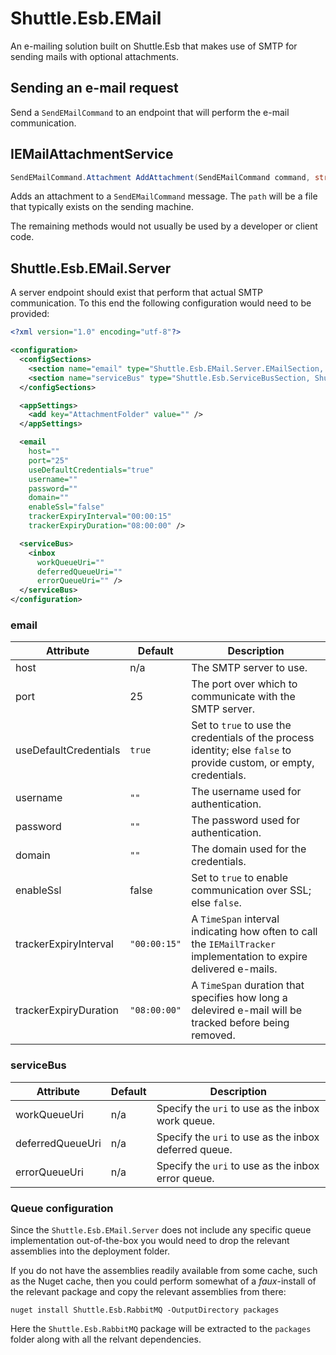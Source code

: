 # Shuttle.Esb.EMail

An e-mailing solution built on Shuttle.Esb that makes use of SMTP for sending mails with optional attachments.

## Sending an e-mail request

Send a `SendEMailCommand` to an endpoint that will perform the e-mail communication.

## IEMailAttachmentService

``` c#
SendEMailCommand.Attachment AddAttachment(SendEMailCommand command, string path);
```

Adds an attachment to a `SendEMailCommand` message.  The `path` will be a file that typically exists on the sending machine.

The remaining methods would not usually be used by a developer or client code.

## Shuttle.Esb.EMail.Server

A server endpoint should exist that perform that actual SMTP communication.  To this end the following configuration would need to be provided:

``` xml
<?xml version="1.0" encoding="utf-8"?>

<configuration>
  <configSections>
    <section name="email" type="Shuttle.Esb.EMail.Server.EMailSection, Shuttle.Esb.EMail.Server" />
    <section name="serviceBus" type="Shuttle.Esb.ServiceBusSection, Shuttle.Esb" />
  </configSections>

  <appSettings>
    <add key="AttachmentFolder" value="" />
  </appSettings>

  <email
    host=""
    port="25"
    useDefaultCredentials="true"
    username=""
    password=""
    domain=""
    enableSsl="false"
    trackerExpiryInterval="00:00:15"
    trackerExpiryDuration="08:00:00" />

  <serviceBus>
    <inbox
      workQueueUri=""
      deferredQueueUri=""
      errorQueueUri="" />
  </serviceBus>
</configuration>
```

### email

| Attribute | Default | Description |
| --- | --- | --- |
| host | n/a | The SMTP server to use. |
| port | 25 | The port over which to communicate with the SMTP server. |
| useDefaultCredentials | `true` | Set to `true` to use the credentials of the process identity; else `false` to provide custom, or empty, credentials. |
| username | `""` | The username used for authentication. |
| password | `""` | The password used for authentication. |
| domain | `""` | The domain used for the credentials. |
| enableSsl | false | Set to `true` to enable communication over SSL; else `false`. |
| trackerExpiryInterval | `"00:00:15"` | A `TimeSpan` interval indicating how often to call the `IEMailTracker` implementation to expire delivered e-mails. |
| trackerExpiryDuration | `"08:00:00"` | A `TimeSpan` duration that specifies how long a delevired e-mail will be tracked before being removed. |

### serviceBus

| Attribute | Default | Description |
| --- | --- | --- |
| workQueueUri | n/a | Specify the `uri` to use as the inbox work queue. |
| deferredQueueUri | n/a | Specify the `uri` to use as the inbox deferred queue. |
| errorQueueUri | n/a | Specify the `uri` to use as the inbox error queue. |

### Queue configuration

Since the `Shuttle.Esb.EMail.Server` does not include any specific queue implementation out-of-the-box you would need to drop the relevant assemblies into the deployment folder.  

If you do not have the assemblies readily available from some cache, such as the Nuget cache, then you could perform somewhat of a *faux*-install of the relevant package and copy the relevant assemblies from there:

```
nuget install Shuttle.Esb.RabbitMQ -OutputDirectory packages
```

Here the `Shuttle.Esb.RabbitMQ` package will be extracted to the `packages` folder along with all the relvant dependencies.